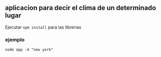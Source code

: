 ## aplicacion para decir el clima de un determinado lugar

Ejecutar ```npm install``` para las librerias

### ejemplo

```node app -d "new york"```